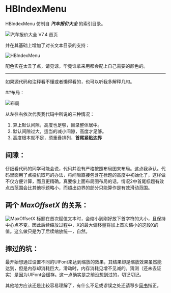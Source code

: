 # HBIndexMenu

HBIndexMenu 仿制自 ***汽车报价大全*** 的索引目录。

![汽车报价大全 V7.4 首页](http://upload-images.jianshu.io/upload_images/5476055-f04aad92e99a820f.PNG?imageMogr2/auto-orient/strip%7CimageView2/2/w/300)

并在其基础上增加了对长文本目录的支持：

![HBIndexMenu](http://upload-images.jianshu.io/upload_images/5476055-69c4d3dfc568fafa.png?imageMogr2/auto-orient/strip%7CimageView2/2/w/300)

配色实在太丑了点，请见谅，毕竟谁拿来用都会配上自己需要的颜色的。

***

如果源代码和注释看不懂或者懒得看的，也可以听我多解释几句。

##布局：

![布局](http://upload-images.jianshu.io/upload_images/5476055-751f14b48902c7a3.png?imageMogr2/auto-orient/strip%7CimageView2/2/w/300)

从左往右依次代表我代码中所说的三种情况：
> 
1. 算上默认间隙，高度也足够，目录整体居中。
2. 默认间隙过大，适当的减小间隙，高度才足够。
3. 高度根本就不足，须重叠排列，**首尾紧贴边界**

## 间隙：
仔细看代码的同学可能会说，代码并没有严格按照布局图来布局。这点我承认。代码里面用了点投机取巧的办法，将间隙直接包含在标题的高度中初始化了，这样做不仅方便计算，而且更精确。真要像上面布局图布局的话，情况2中首尾标题有效点击范围会比其他标题略小，而超出边界的部分只能算作是有效滑动范围。

## 两个 *MaxOffsetX* 的关系：
![MaxOffsetX](http://upload-images.jianshu.io/upload_images/5476055-79112b92fe839eef.jpeg?imageMogr2/auto-orient/strip%7CimageView2/2/w/300)
标题在首次赋值文本时，会缩小到刚好放下首字符的大小，且保持中心点不变。因此后续缩放过程中，X的最大偏移量将加上首次缩小的这段X的值。这么做只是为了后续缩放统一，自然。

## 摔过的坑：
最开始想通过设置不同的UIFont来达到缩放的效果，其结果却是缩放效果虽然能达到，但是内存却消耗巨大，滑动时，内存消耗见增不见减的。猜测（还未去证实）是因为UIFont会缓存。这一点确实是之前没想到过的，切记切记。


其他地方应该还是比较容易理解了，有什么不足或谬误之处还请移步[简书](http://www.jianshu.com/p/5f94acf5edbe)指正。